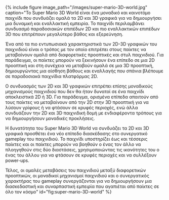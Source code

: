 {% include figure image_path="/images/super-mario-3D-world.jpg" caption="Το Super Mario 3D World είναι ένα μοναδικό και καινοτόμο παιχνίδι που συνδυάζει ομαλά τα 2D και 3D γραφικά για να δημιουργήσει μια δυναμική και εναλλακτική εμπειρία. Το παιχνίδι περιλαμβάνει συνδυασμό παραδοσιακών επιπέδων 2D και πιο εναλλακτικών επιπέδων 3D που επιτρέπουν μεγαλύτερο βάθος και εξερεύνηση.

Ένα από τα πιο εντυπωσιακά χαρακτηριστικά των 2D-3D γραφικών του παιχνιδιού είναι ο τρόπος με τον οποίο επιτρέπει στους παίκτες να μεταβαίνουν ομαλά από διαφορετικές προοπτικές και στυλ παιχνιδιού. Για παράδειγμα, οι παίκτες μπορούν να ξεκινήσουν ένα επίπεδο σε μια 2D προοπτική και στη συνέχεια να μεταβούν ομαλά σε μια 3D προοπτική, δημιουργώντας μια αίσθηση βάθους και εναλλαγής που σπάνια βλέπουμε σε παραδοσιακά παιχνίδια πλατφόρμας 2D.

Ο συνδυασμός των 2D και 3D γραφικών επιτρέπει επίσης μοναδικούς μηχανισμούς παιχνιδιού που δεν θα ήταν δυνατοί σε ένα παιχνίδι αποκλειστικά 2D ή 3D. Για παράδειγμα, ορισμένα επίπεδα απαιτούν από τους παίκτες να μεταβαίνουν από την 2D στην 3D προοπτική για να λύσουν γρίφους ή να φτάσουν σε κρυφές περιοχές, ενώ άλλα συνδυάζουν την 2D και 3D παιχνιδική δομή με ενδιαφέροντα τρόπους για να δημιουργήσουν μοναδικές προκλήσεις.

Η δυνατότητα του Super Mario 3D World να συνδυάζει τα 2D και 3D γραφικά προσθέτει ένα νέο επίπεδο διασκέδασης στο συνεργατικό gameplay του παιχνιδιού. Το παιχνίδι υποστηρίζει έως και τέσσερις παίκτες και οι παίκτες μπορούν να βοηθούν ο ένας τον άλλο να πλοηγηθούν στις δύο διαστάσεις, χρησιμοποιώντας τις ικανότητες του ο ένας του άλλου για να φτάσουν σε κρυφές περιοχές και να συλλέξουν power-ups.

Τέλος, οι ομαλές μεταβάσεις του παιχνιδιού μεταξύ διαφορετικών προοπτικών, οι μοναδικοί μηχανισμοί παιχνιδιού και ο συνεργατικός χαρακτήρας του gameplay συνεργάζονται για να δημιουργήσουν μια διασκεδαστική και συναρπαστική εμπειρία που αγαπιέται από παίκτες σε όλο τον κόσμο" id="fig:super-mario-3D-world" %}

